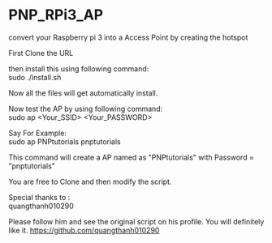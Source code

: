 # PNP_RPi3_AP
convert your Raspberry pi 3 into a Access Point by creating the hotspot

First Clone the URL

then install this using following command:<br>
sudo ./install.sh 

Now all the files will get automatically install.

Now test the AP by using following command:<br>
sudo ap <Your_SSID> <Your_PASSWORD>

Say For Example:<br>
sudo ap PNPtutorials pnptutorials

This command will create a AP named as "PNPtutorials" with Password = "pnptutorials"

You are free to Clone and then modify the script.

Special thanks to :<br>
quangthanh010290

Please follow him and see the original script on his profile. You will definitely like it. 
https://github.com/quangthanh010290
